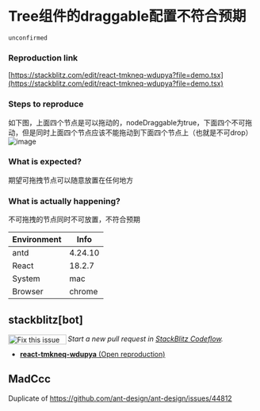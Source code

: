 # Tree组件的draggable配置不符合预期

`unconfirmed`

### Reproduction link

[https://stackblitz.com/edit/react-tmkneq-wdupya?file=demo.tsx](https://stackblitz.com/edit/react-tmkneq-wdupya?file=demo.tsx)

### Steps to reproduce

如下图，上面四个节点是可以拖动的，nodeDraggable为true，下面四个不可拖动，但是同时上面四个节点应该不能拖动到下面四个节点上（也就是不可drop）
![image](https://github.com/ant-design/ant-design/assets/24249578/d22a2974-4edc-40da-9129-8ecd9e6f552f)

### What is expected?

期望可拖拽节点可以随意放置在任何地方

### What is actually happening?

不可拖拽的节点同时不可放置，不符合预期

| Environment | Info    |
| ----------- | ------- |
| antd        | 4.24.10 |
| React       | 18.2.7  |
| System      | mac     |
| Browser     | chrome  |

<!-- generated by ant-design-issue-helper. DO NOT REMOVE -->

## stackblitz[bot]

<a href='https://stackblitz.com/~/github.com/ant-design/ant-design/issues/44875?repros=react-tmkneq-wdupya'><img src='https://developer.stackblitz.com/img/fix_this_issue_small.svg' alt='Fix this issue in StackBlitz Codeflow' align='left' width='117' height='20'></a> _Start a new pull request in [StackBlitz Codeflow](https://stackblitz.com/~/github.com/ant-design/ant-design/issues/44875?repros=react-tmkneq-wdupya)._

- [**react-tmkneq-wdupya** (Open reproduction)](https://stackblitz.com/edit/react-tmkneq-wdupya?issueRepo=ant-design/ant-design&issueNumber=44875)

## MadCcc

Duplicate of https://github.com/ant-design/ant-design/issues/44812
